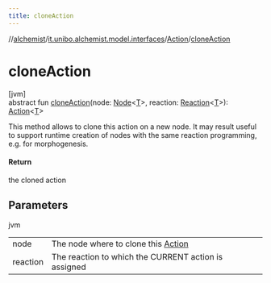 ```yaml
---
title: cloneAction
---
```

//[alchemist](../../../index.html)/[it.unibo.alchemist.model.interfaces](../index.html)/[Action](index.html)/[cloneAction](clone-action.html)



# cloneAction



[jvm]\
abstract fun [cloneAction](clone-action.html)(node: [Node](../-node/index.html)<[T](../../it.unibo.alchemist.boundary.interfaces/-output-monitor/index.html)>, reaction: [Reaction](../-reaction/index.html)<[T](../../it.unibo.alchemist.boundary.interfaces/-output-monitor/index.html)>): [Action](index.html)<[T](../../it.unibo.alchemist.boundary.interfaces/-output-monitor/index.html)>



This method allows to clone this action on a new node. It may result useful to support runtime creation of nodes with the same reaction programming, e.g. for morphogenesis.



#### Return



the cloned action



## Parameters


jvm

| | |
|---|---|
| node | The node where to clone this [Action](index.html) |
| reaction | The reaction to which the CURRENT action is assigned |




